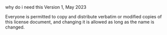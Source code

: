   
why do i need this
                    Version 1, May 2023

 Everyone is permitted to copy and distribute verbatim or modified
 copies of this license document, and changing it is allowed as long
 as the name is changed.

